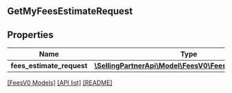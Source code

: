 ## GetMyFeesEstimateRequest

## Properties

Name | Type | Description | Notes
------------ | ------------- | ------------- | -------------
**fees_estimate_request** | [**\SellingPartnerApi\Model\FeesV0\FeesEstimateRequest**](FeesEstimateRequest.md) |  | [optional]

[[FeesV0 Models]](../) [[API list]](../../Api) [[README]](../../../README.md)
